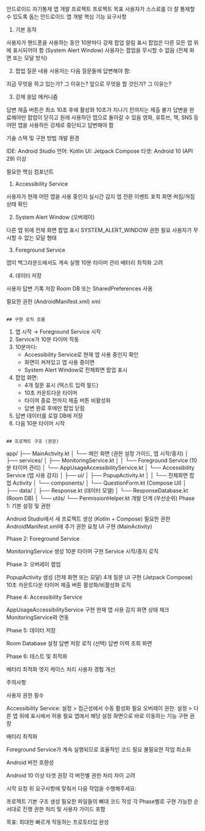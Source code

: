 안드로이드 자기통제 앱 개발 프로젝트
프로젝트 목표
사용자가 스스로를 더 잘 통제할 수 있도록 돕는 안드로이드 앱 개발
핵심 기능 요구사항
1. 기본 동작

사용자가 핸드폰을 사용하는 동안 10분마다 강제 팝업 알림 표시
팝업은 다른 모든 앱 위에 표시되어야 함 (System Alert Window)
사용자는 팝업을 무시할 수 없음 (전체 화면 또는 모달 방식)

2. 팝업 질문 내용
사용자는 다음 질문들에 답변해야 함:

지금 무엇을 하고 있는가?
그 이유는?
앞으로 무엇을 할 것인가?
그 이유는?

3. 강제 응답 메커니즘

답변 제출 버튼은 최소 10초 후에 활성화
10초가 지나기 전까지는 제출 불가
답변을 완료해야만 팝업이 닫히고 원래 사용하던 앱으로 돌아갈 수 있음
영화, 유튜브, 책, SNS 등 어떤 앱을 사용하든 강제로 중단되고 답변해야 함

기술 스택 및 구현 방법
개발 환경

IDE: Android Studio
언어: Kotlin
UI: Jetpack Compose
타겟: Android 10 (API 29) 이상

필요한 핵심 컴포넌트
1. Accessibility Service

사용자가 현재 어떤 앱을 사용 중인지 실시간 감지
앱 전환 이벤트 포착
화면 켜짐/꺼짐 상태 확인

2. System Alert Window (오버레이)

다른 앱 위에 전체 화면 팝업 표시
SYSTEM_ALERT_WINDOW 권한 필요
사용자가 무시할 수 없는 모달 형태

3. Foreground Service

앱이 백그라운드에서도 계속 실행
10분 타이머 관리
배터리 최적화 고려

4. 데이터 저장

사용자 답변 기록 저장
Room DB 또는 SharedPreferences 사용

필요한 권한 (AndroidManifest.xml)
xml<uses-permission android:name="android.permission.SYSTEM_ALERT_WINDOW"/>
<uses-permission android:name="android.permission.FOREGROUND_SERVICE"/>
<uses-permission android:name="android.permission.POST_NOTIFICATIONS"/>
<uses-permission android:name="android.permission.BIND_ACCESSIBILITY_SERVICE"/>
```

## 구현 로직 흐름
```
1. 앱 시작 → Foreground Service 시작
2. Service가 10분 타이머 작동
3. 10분마다:
   - Accessibility Service로 현재 앱 사용 중인지 확인
   - 화면이 켜져있고 앱 사용 중이면
   - System Alert Window로 전체화면 팝업 표시
4. 팝업 화면:
   - 4개 질문 표시 (텍스트 입력 필드)
   - 10초 카운트다운 타이머
   - 타이머 종료 전까지 제출 버튼 비활성화
   - 답변 완료 후에만 팝업 닫힘
5. 답변 데이터를 로컬 DB에 저장
6. 다음 10분 타이머 시작
```

## 프로젝트 구조 (권장)
```
app/
├── MainActivity.kt 
│   └── 메인 화면 (권한 설정 가이드, 앱 시작/중지)
│
├── services/
│   ├── MonitoringService.kt 
│   │   └── Foreground Service (10분 타이머 관리)
│   └── AppUsageAccessibilityService.kt 
│       └── Accessibility Service (앱 사용 감지)
│
├── ui/
│   ├── PopupActivity.kt 
│   │   └── 전체화면 팝업 Activity
│   └── components/
│       └── QuestionForm.kt (Compose UI)
│
├── data/
│   ├── Response.kt (데이터 모델)
│   └── ResponseDatabase.kt (Room DB)
│
└── utils/
    └── PermissionHelper.kt
개발 단계 (우선순위)
Phase 1: 기본 설정 및 권한

Android Studio에서 새 프로젝트 생성 (Kotlin + Compose)
필요한 권한 AndroidManifest.xml에 추가
권한 요청 UI 구현 (MainActivity)

Phase 2: Foreground Service

MonitoringService 생성
10분 타이머 구현
Service 시작/중지 로직

Phase 3: 오버레이 팝업

PopupActivity 생성 (전체 화면 또는 모달)
4개 질문 UI 구현 (Jetpack Compose)
10초 카운트다운 타이머
제출 버튼 활성화/비활성화 로직

Phase 4: Accessibility Service

AppUsageAccessibilityService 구현
현재 앱 사용 감지
화면 상태 체크
MonitoringService와 연동

Phase 5: 데이터 저장

Room Database 설정
답변 저장 로직
(선택) 답변 이력 조회 화면

Phase 6: 테스트 및 최적화

배터리 최적화
엣지 케이스 처리
사용자 경험 개선

주의사항

사용자 권한 필수

Accessibility Service: 설정 > 접근성에서 수동 활성화 필요
오버레이 권한: 설정 > 다른 앱 위에 표시에서 허용 필요
앱에서 해당 설정 화면으로 바로 이동하는 기능 구현 권장


배터리 최적화

Foreground Service가 계속 실행되므로 효율적인 코드 필요
불필요한 작업 최소화


Android 버전 호환성

Android 10 이상 타겟 권장
각 버전별 권한 처리 차이 고려



시작 요청
위 요구사항에 맞춰서 다음 작업을 수행해주세요:

프로젝트 기본 구조 생성
필요한 파일들의 뼈대 코드 작성
각 Phase별로 구현 가능한 순서대로 진행
권한 처리 및 사용자 가이드 포함

목표: 최대한 빠르게 작동하는 프로토타입 완성